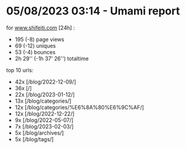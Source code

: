 # 05/08/2023 03:14 - Umami report
for www.shifeiti.com [24h] :

 - 195 (-8) page views
 - 69 (-12) uniques
 - 53 (-4) bounces
 - 2h 29'' (-1h 37' 26'') totaltime


top 10 urls:
 - 42x [/blog/2022-12-09/]
 - 36x [/]
 - 22x [/blog/2023-01-12/]
 - 13x [/blog/categories/]
 - 12x [/blog/categories/%E6%8A%80%E6%9C%AF/]
 - 12x [/blog/2022-12-22/]
 - 9x [/blog/2022-05-07/]
 - 7x [/blog/2023-02-03/]
 - 5x [/blog/archives/]
 - 5x [/blog/tags/]


